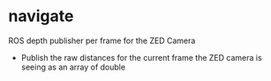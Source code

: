 # navigate
ROS depth publisher per frame for the ZED Camera

- Publish the raw distances for the current frame the ZED camera is seeing as an array of double
